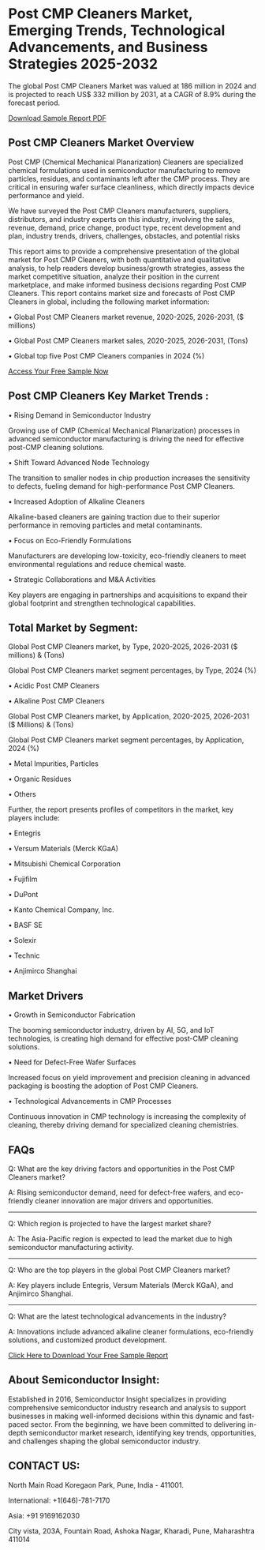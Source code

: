 <h1>Post CMP Cleaners Market, Emerging Trends, Technological Advancements, and Business Strategies 2025-2032</h1>

The global Post CMP Cleaners Market was valued at 186 million in 2024 and is projected to reach US$ 332 million by 2031, at a CAGR of 8.9% during the forecast period.

[Download Sample Report PDF](https://semiconductorinsight.com/download-sample-report/?product_id=90971)

<h2>Post CMP Cleaners Market Overview</h2>

Post CMP (Chemical Mechanical Planarization) Cleaners are specialized chemical formulations used in semiconductor manufacturing to remove particles, residues, and contaminants left after the CMP process. They are critical in ensuring wafer surface cleanliness, which directly impacts device performance and yield.

We have surveyed the Post CMP Cleaners manufacturers, suppliers, distributors, and industry experts on this industry, involving the sales, revenue, demand, price change, product type, recent development and plan, industry trends, drivers, challenges, obstacles, and potential risks

This report aims to provide a comprehensive presentation of the global market for Post CMP Cleaners, with both quantitative and qualitative analysis, to help readers develop business/growth strategies, assess the market competitive situation, analyze their position in the current marketplace, and make informed business decisions regarding Post CMP Cleaners. This report contains market size and forecasts of Post CMP Cleaners in global, including the following market information:

•	Global Post CMP Cleaners market revenue, 2020-2025, 2026-2031, ($ millions)

•	Global Post CMP Cleaners market sales, 2020-2025, 2026-2031, (Tons)

•	Global top five Post CMP Cleaners companies in 2024 (%)

[Access Your Free Sample Now](https://semiconductorinsight.com/report/post-cmp-cleaners-market/)

<h2>Post CMP Cleaners Key Market Trends  :</h2>

•	Rising Demand in Semiconductor Industry

Growing use of CMP (Chemical Mechanical Planarization) processes in advanced semiconductor manufacturing is driving the need for effective post-CMP cleaning solutions.

•	Shift Toward Advanced Node Technology

The transition to smaller nodes in chip production increases the sensitivity to defects, fueling demand for high-performance Post CMP Cleaners.

•	Increased Adoption of Alkaline Cleaners

Alkaline-based cleaners are gaining traction due to their superior performance in removing particles and metal contaminants.

•	Focus on Eco-Friendly Formulations

Manufacturers are developing low-toxicity, eco-friendly cleaners to meet environmental regulations and reduce chemical waste.

•	Strategic Collaborations and M&A Activities

Key players are engaging in partnerships and acquisitions to expand their global footprint and strengthen technological capabilities.

<h2>Total Market by Segment:</h2>

Global Post CMP Cleaners market, by Type, 2020-2025, 2026-2031 ($ millions) & (Tons)

Global Post CMP Cleaners market segment percentages, by Type, 2024 (%)

•	Acidic Post CMP Cleaners

•	Alkaline Post CMP Cleaners

Global Post CMP Cleaners market, by Application, 2020-2025, 2026-2031 ($ Millions) & (Tons)

Global Post CMP Cleaners market segment percentages, by Application, 2024 (%)

•	Metal Impurities, Particles

•	Organic Residues

•	Others

Further, the report presents profiles of competitors in the market, key players include:

•	Entegris

•	Versum Materials (Merck KGaA)

•	Mitsubishi Chemical Corporation

•	Fujifilm

•	DuPont

•	Kanto Chemical Company, Inc.

•	BASF SE

•	Solexir

•	Technic

•	Anjimirco Shanghai

<h2>Market Drivers</h2>

•	Growth in Semiconductor Fabrication

The booming semiconductor industry, driven by AI, 5G, and IoT technologies, is creating high demand for effective post-CMP cleaning solutions.

•	Need for Defect-Free Wafer Surfaces

Increased focus on yield improvement and precision cleaning in advanced packaging is boosting the adoption of Post CMP Cleaners.

•	Technological Advancements in CMP Processes

Continuous innovation in CMP technology is increasing the complexity of cleaning, thereby driving demand for specialized cleaning chemistries.

<h2>FAQs</h2>

Q: What are the key driving factors and opportunities in the Post CMP Cleaners market?

A: Rising semiconductor demand, need for defect-free wafers, and eco-friendly cleaner innovation are major drivers and opportunities.

________________________________________

Q: Which region is projected to have the largest market share?

A: The Asia-Pacific region is expected to lead the market due to high semiconductor manufacturing activity.

________________________________________

Q: Who are the top players in the global Post CMP Cleaners market?

A: Key players include Entegris, Versum Materials (Merck KGaA), and Anjimirco Shanghai.

________________________________________

Q: What are the latest technological advancements in the industry?

A: Innovations include advanced alkaline cleaner formulations, eco-friendly solutions, and customized product development.

[Click Here to Download Your Free Sample Report ](https://semiconductorinsight.com/download-sample-report/?product_id=90971)

<h2>About Semiconductor Insight:</h2>

Established in 2016, Semiconductor Insight specializes in providing comprehensive semiconductor industry research and analysis to support businesses in making well-informed decisions within this dynamic and fast-paced sector. From the beginning, we have been committed to delivering in-depth semiconductor market research, identifying key trends, opportunities, and challenges shaping the global semiconductor industry.

<h2>CONTACT US:</h2>

North Main Road Koregaon Park, Pune, India - 411001.

International: +1(646)-781-7170

Asia: +91 9169162030

City vista, 203A, Fountain Road, Ashoka Nagar, Kharadi, Pune, Maharashtra 411014

